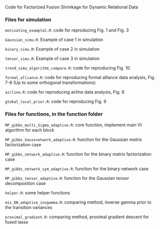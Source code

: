 Code for Factorized Fusion Shrinkage for Dynamic Relational Data

### Files for simulation

`motivating_example2.R`: code for reproducing Fig. 1 and Fig. 3

`Gaussian_simu.R`: Example of case 1 in simulation 

`binary_simu.R`: Example of case 2 in simulation 

`tensor_simu.R`:  Example of case 3 in simulation 

`trend_simu_algorithm_compare.R`: code for reproducing Fig. 10

`formal_alliance.R`: code for reproducing formal alliance data analysis, Fig. 7-8 (Up to some orthogonal transformations)

`airline.R`: code for reproducing airline data analysis, Fig. 6

`global_local_prior.R`: code for reproducing Fig. 9

### Files for functions, in the function folder

`MP_gibbs_multi_Sigma_adaptive.R`: core function, implement main VI algorithm for each block

`MP_gibbs_Gaussnetwork_adaptive.R`: function for the Gaussian matrix factorization case

`MP_gibbs_network_adaptive.R`: function for the binary matrix factorization case

`MP_gibbs_network_sym_adaptive.R`: function for the binary network case

`MP_gibbs_tensor_adaptive.R`:  function for the Gaussian tensor decomposition case

`helper.R`: some helper functions

`mix_DN_adaptive_invgamma.R`: comparing method, inverse gamma prior to the transition variances 

`proximal_gradient.R`: comparing method, proximal gradient descent for fused lasso 
